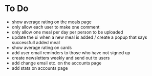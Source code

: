 # To Do
- show average rating on the meals page
- only allow each user to make one comment
- only allow one meal per day per person to be uploaded
- update the ui when a new meal is added / create a popup that says successfull added meal
- show average rating on cards
- add user email reminders to those who have not signed up
- create newsletters weekly and send out to users
- add change email etc. on the accounts page
- add stats on accounts page

